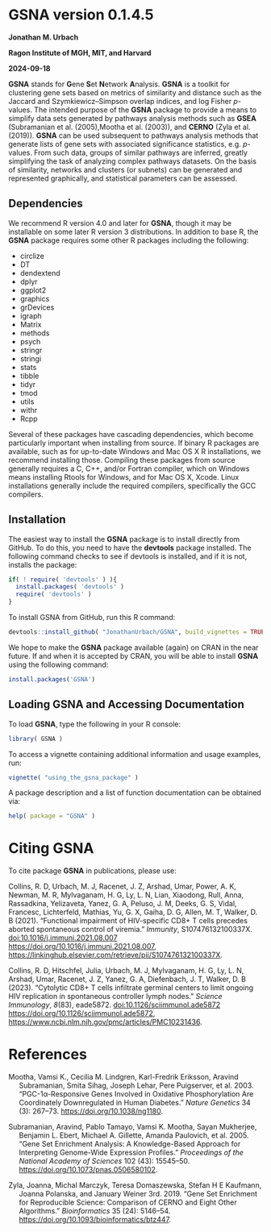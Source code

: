 
<!-- README.md is generated from README.Rmd. Please edit that file -->

# GSNA version 0.1.4.5

**Jonathan M. Urbach**

**Ragon Institute of MGH, MIT, and Harvard**

**2024-09-18**

<!-- badges: start -->
<!-- badges: end -->

**GSNA** stands for **G**ene **S**et **N**etwork **A**nalysis. **GSNA**
is a toolkit for clustering gene sets based on metrics of similarity and
distance such as the Jaccard and Szymkiewicz–Simpson overlap indices,
and log Fisher *p*-values. The intended purpose of the **GSNA** package
to provide a means to simplify data sets generated by pathways analysis
methods such as **GSEA** (Subramanian et al. (2005),Mootha et al.
(2003)), and **CERNO** (Zyla et al. (2019)). **GSNA** can be used
subsequent to pathways analysis methods that generate lists of gene sets
with associated significance statistics, e.g. *p*-values. From such
data, groups of similar pathways are inferred, greatly simplifying the
task of analyzing complex pathways datasets. On the basis of similarity,
networks and clusters (or subnets) can be generated and represented
graphically, and statistical parameters can be assessed.

## Dependencies

We recommend R version 4.0 and later for **GSNA**, though it may be
installable on some later R version 3 distributions. In addition to base
R, the **GSNA** package requires some other R packages including the
following:

- circlize  
- DT  
- dendextend  
- dplyr  
- ggplot2  
- graphics  
- grDevices  
- igraph  
- Matrix  
- methods  
- psych  
- stringr  
- stringi  
- stats  
- tibble  
- tidyr  
- tmod  
- utils  
- withr  
- Rcpp

Several of these packages have cascading dependencies, which become
particularly important when installing from source. If binary R packages
are available, such as for up-to-date Windows and Mac OS X R
installations, we recommend installing those. Compiling these packages
from source generally requires a C, C++, and/or Fortran compiler, which
on Windows means installing Rtools for Windows, and for Mac OS X, Xcode.
Linux installations generally include the required compilers,
specifically the GCC compilers.

## Installation

The easiest way to install the **GSNA** package is to install directly
from GitHub. To do this, you need to have the **devtools** package
installed. The following command checks to see if devtools is installed,
and if it is not, installs the package:

``` r
if( ! require( 'devtools' ) ){
  install.packages( 'devtools' )
  require( 'devtools' )
}
```

To install GSNA from GitHub, run this R command:

``` r
devtools::install_github( "JonathanUrbach/GSNA", build_vignettes = TRUE )
```

We hope to make the **GSNA** package available (again) on CRAN in the
near future. If and when it is accepted by CRAN, you will be able to
install **GSNA** using the following command:

``` r
install.packages('GSNA')
```

## Loading **GSNA** and Accessing Documentation

To load **GSNA**, type the following in your R console:

``` r
library( GSNA )
```

To access a vignette containing additional information and usage
examples, run:

``` r
vignette( "using_the_gsna_package" )
```

A package description and a list of function documentation can be
obtained via:

``` r
help( package = "GSNA" )
```

# Citing **GSNA**

To cite package **GSNA** in publications, please use:

Collins, R. D, Urbach, M. J, Racenet, J. Z, Arshad, Umar, Power, A. K,
Newman, M. R, Mylvaganam, H. G, Ly, L. N, Lian, Xiaodong, Rull, Anna,
Rassadkina, Yelizaveta, Yanez, G. A, Peluso, J. M, Deeks, G. S, Vidal,
Francesc, Lichterfeld, Mathias, Yu, G. X, Gaiha, D. G, Allen, M. T,
Walker, D. B (2021). “Functional impairment of HIV-specific CD8+ T cells
precedes aborted spontaneous control of viremia.” *Immunity*,
S107476132100337X. <doi:10.1016/j.immuni.2021.08.007>
<https://doi.org/10.1016/j.immuni.2021.08.007>,
<https://linkinghub.elsevier.com/retrieve/pii/S107476132100337X>.

Collins, R. D, Hitschfel, Julia, Urbach, M. J, Mylvaganam, H. G, Ly, L.
N, Arshad, Umar, Racenet, J. Z, Yanez, G. A, Diefenbach, J. T, Walker,
D. B (2023). “Cytolytic CD8+ T cells infiltrate germinal centers to
limit ongoing HIV replication in spontaneous controller lymph nodes.”
*Science Immunology*, *8*(83), eade5872.
<doi:10.1126/sciimmunol.ade5872>
<https://doi.org/10.1126/sciimmunol.ade5872>,
<https://www.ncbi.nlm.nih.gov/pmc/articles/PMC10231436>.

# References

<div id="refs" class="references csl-bib-body hanging-indent"
entry-spacing="0">

<div id="ref-mootha_pgc-1-responsive_2003" class="csl-entry">

Mootha, Vamsi K., Cecilia M. Lindgren, Karl-Fredrik Eriksson, Aravind
Subramanian, Smita Sihag, Joseph Lehar, Pere Puigserver, et al. 2003.
“PGC-1α-Responsive Genes Involved in Oxidative Phosphorylation Are
Coordinately Downregulated in Human Diabetes.” *Nature Genetics* 34 (3):
267–73. <https://doi.org/10.1038/ng1180>.

</div>

<div id="ref-subramanian_gene_2005" class="csl-entry">

Subramanian, Aravind, Pablo Tamayo, Vamsi K. Mootha, Sayan Mukherjee,
Benjamin L. Ebert, Michael A. Gillette, Amanda Paulovich, et al. 2005.
“Gene Set Enrichment Analysis: A Knowledge-Based Approach for
Interpreting Genome-Wide Expression Profiles.” *Proceedings of the
National Academy of Sciences* 102 (43): 15545–50.
<https://doi.org/10.1073/pnas.0506580102>.

</div>

<div id="ref-zyla_gene_2019" class="csl-entry">

Zyla, Joanna, Michal Marczyk, Teresa Domaszewska, Stefan H E Kaufmann,
Joanna Polanska, and January Weiner 3rd. 2019. “Gene Set Enrichment for
Reproducible Science: Comparison of CERNO and Eight Other Algorithms.”
*Bioinformatics* 35 (24): 5146–54.
<https://doi.org/10.1093/bioinformatics/btz447>.

</div>

</div>
